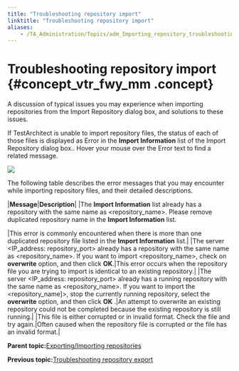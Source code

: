 ```yaml
--- 
title: "Troubleshooting repository import"
linktitle: "Troubleshooting repository import"
aliases: 
    - /TA_Administration/Topics/adm_Importing_repository_troubleshooting.html
---
```

# Troubleshooting repository import {#concept_vtr_fwy_mm .concept}

A discussion of typical issues you may experience when importing repositories from the Import Repository dialog box, and solutions to these issues.

If TestArchitect is unable to import repository files, the status of each of those files is displayed as Error in the **Import Information** list of the Import Repository dialog box.. Hover your mouse over the Error text to find a related message.

![](../Images/Import_repo_error_dlg.png)

The following table describes the error messages that you may encounter while importing repository files, and their detailed descriptions.

|**Message**|**Description**|
|The **Import Information** list already has a repository with the same name as <repository\_name\>. Please remove duplicated repository name in the **Import Information** list.

|This error is commonly encountered when there is more than one duplicated repository file listed in the **Import Information** list.|
|The server <IP\_address: repository\_port\> already has a repository with the same name as <repository\_name\>. If you want to import <repository\_name\>, check on **overwrite** option, and then click **OK**.|This error occurs when the repository file you are trying to import is identical to an existing repository.|
|The server <IP\_address: repository\_port\> already has a running repository with the same name as <repository\_name\>. If you want to import the <repository\_name\]\>, stop the currently running repository, select the **overwrite** option, and then click **OK** .|An attempt to overwrite an existing repository could not be completed because the existing repository is still running.|
|This file is either corrupted or in invalid format. Check the file and try again.|Often caused when the repository file is corrupted or the file has an invalid format.|

**Parent topic:**[Exporting/Importing repositories](../../TA_Administration/Topics/adm_Exporting_import_repository.html)

**Previous topic:**[Troubleshooting repository export](../../TA_Administration/Topics/adm_Exporting_repository_troubleshooting.html)

